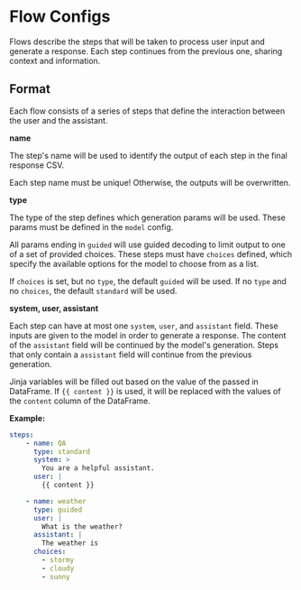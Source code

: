 # Flow Configs

Flows describe the steps that will be taken to process user input and generate a response. Each step continues from the previous one, sharing context and information.

## Format

Each flow consists of a series of steps that define the interaction between the user and the assistant. 

**name**

The step's name will be used to identify the output of each step in the final response CSV. 

Each step name must be unique! Otherwise, the outputs will be overwritten.

**type**

The type of the step defines which generation params will be used. These params must be defined in the `model` config.

All params ending in `guided` will use guided decoding to limit output to one of a set of provided choices. These steps must have `choices` defined, which specify the available options for the model to choose from as a list.

If `choices` is set, but no `type`, the default `guided` will be used. If no `type` and no `choices`, the default `standard` will be used.

**system, user, assistant**

Each step can have at most one `system`, `user`, and `assistant` field. These inputs are given to the model in order to generate a response. The content of the `assistant` field will be continued by the model's generation. Steps that only contain a `assistant` field will continue from the previous generation.

Jinja variables will be filled out based on the value of the passed in DataFrame. If `{{ content }}` is used, it will be replaced with the values of the `content` column of the DataFrame.

**Example:**
```yaml
steps:
    - name: QA
      type: standard
      system: >
        You are a helpful assistant.
      user: |
        {{ content }}

    - name: weather
      type: guided
      user: |
        What is the weather?
      assistant: |
        The weather is 
      choices:
        - stormy
        - cloudy
        - sunny
```